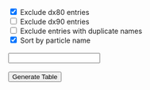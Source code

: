 <head>
    <meta charset="UTF-8">
    <meta name="viewport" content="width=device-width, initial-scale=1.0">
    <title>Create Table</title>
    <form  class="center">
        <br>
        <input type="checkbox" id="noDX80" name="noDX80" value="noDX80" checked=true>
        <label for="noDX80"> Exclude dx80 entries </label><br>
        <input type="checkbox" id="noDX90" name="noDX90" value="noDX90">
        <label for="noDX90"> Exclude dx90 entries </label><br>
        <input type="checkbox" id="noDupes" name="noDupes" value="noDupes">        
        <label for="noDupes"> Exclude entries with duplicate names </label><br>
        <input type="checkbox" id="sortName" name="sortName" value="sortName" checked=true>
        <label for="sortName"> Sort by particle name </label><br>
        <br><input type="text" id="searchname" name="searchname"><br><br>
        <button onclick="generateTable()" class="center">Generate Table</button><br><br>
    </form>
</head>

<body>
	<div id="tableContainer"  class="center"></div>
	<script type="module">
        import { generateTable } from './tf2.js';
        window.generateTable = generateTable;
        generateTable();
    </script>
</body>

<style>
    .center {
      margin: auto;
    }
  </style>